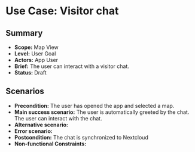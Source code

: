 # Use Case: Visitor chat

## Summary

- **Scope:** Map View
- **Level:** User Goal
- **Actors:** App User
- **Brief:** The user can interact with a visitor chat.
- **Status:** Draft

## Scenarios

- **Precondition:**
  The user has opened the app and selected a map.
- **Main success scenario:**
  The user is automatically greeted by the chat. The user can interact with the chat.
- **Alternative scenario:**
- **Error scenario:**
- **Postcondition:**
  The chat is synchronized to Nextcloud
- **Non-functional Constraints:**
